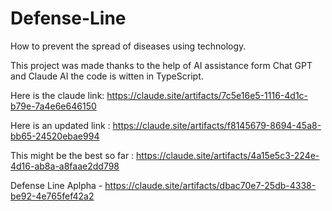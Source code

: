 # Defense-Line
How to prevent the spread of diseases using technology.


This project was made thanks to the help of AI assistance form Chat GPT and Claude AI
the code is witten in TypeScript.

Here is the claude link: https://claude.site/artifacts/7c5e16e5-1116-4d1c-b79e-7a4e6e646150

Here is an updated link : https://claude.site/artifacts/f8145679-8694-45a8-bb65-24520ebae994

This might be the best so far : https://claude.site/artifacts/4a15e5c3-224e-4d16-ab8a-a8faae2dd798


Defense Line Aplpha - https://claude.site/artifacts/dbac70e7-25db-4338-be92-4e765fef42a2
